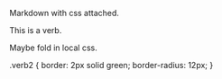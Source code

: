 Markdown with css attached.


This is <span class="verb2">a verb</span>.

Maybe fold in local css.

.verb2 {
  border: 2px solid green;
  border-radius: 12px;
}



<link rel="stylesheet" type="text/css" href="https://raw.githubusercontent.com/neelsmith/latin101/master/F20/ghpages/css/latin101.css"/>
